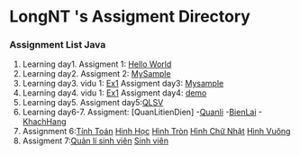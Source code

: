 # LongNT 's Assigment Directory

### Assignment List Java

1. Learning day1.
Assigment 1: [Hello World](https://github.com/FASTTRACKSE/FFSE1703.JavaCore/blob/master/Assignments/Longnt/TesT/src/test.java)
2. Learning day2.
Assigment 2: [MySample](https://github.com/FASTTRACKSE/FFSE1703.JavaCore/blob/master/Assignments/Longnt/Mysample1/src/Tong2So.java)
3. Learning day3.
vidu 1: [Ex1](https://github.com/FASTTRACKSE/FFSE1703.JavaCore/blob/master/Assignments/Longnt/Sampleday3/src/Vidu/Ex1.java)
Assigment day3: [Mysample](https://github.com/FASTTRACKSE/FFSE1703.JavaCore/blob/master/Assignments/Longnt/Sampleday3/src/Vidu/Ex2.java)
4. Learning day4.
vidu 1: [Ex1](https://github.com/FASTTRACKSE/FFSE1703.JavaCore/blob/master/Assignments/Longnt/MenuCuaToi/src/fasttrack/edu/vn/practices/MenuCuatoi.java)
Assigment day4: [demo](https://github.com/FASTTRACKSE/FFSE1703.JavaCore/blob/master/Assignments/Longnt/QuanLiSinhVien/src/fasttrackse/edu/vn/QuanLiSvien.java)
5. Learning day5.
Assigment day5:[QLSV](https://github.com/FASTTRACKSE/FFSE1703.JavaCore/blob/master/Assignments/Longnt/QuanLiSinhVien/src/fasttrackse/edu/vn/QuanLiSvien.java)
6. Learning day6-7.
Assigment:
[QuanLitienDien]
-[Quanli](https://github.com/FASTTRACKSE/FFSE1703.JavaCore/blob/master/Assignments/Longnt/QuanLiTienDien/src/ffse1703/Javacore/oop2/main/QuanLi.java)
-[BienLai](https://github.com/FASTTRACKSE/FFSE1703.JavaCore/blob/master/Assignments/Longnt/QuanLiTienDien/src/ffse1703/Javacore/oop2/model/BienLai.java)
-[KhachHang](https://github.com/FASTTRACKSE/FFSE1703.JavaCore/blob/master/Assignments/Longnt/QuanLiTienDien/src/ffse1703/Javacore/oop2/model/KhachHang.java)
7. Assignment 6:[Tính Toán](https://github.com/FASTTRACKSE/FFSE1703.JavaCore/blob/master/Assignments/Longnt/TinhDienTich/src/ffse1703/Javacore/oop/main/XuliHinhHoc.java)
[Hinh Học](https://github.com/FASTTRACKSE/FFSE1703.JavaCore/blob/master/Assignments/Longnt/TinhDienTich/src/ffse1703/Javacore/oop/model/HinhHoc.java)
[Hình Tròn](https://github.com/FASTTRACKSE/FFSE1703.JavaCore/blob/master/Assignments/Longnt/TinhDienTich/src/ffse1703/Javacore/oop/model/HinhTron.java)
[Hình Chữ Nhật](https://github.com/FASTTRACKSE/FFSE1703.JavaCore/blob/master/Assignments/Longnt/TinhDienTich/src/ffse1703/Javacore/oop/model/HinhChuNhat.java)
[Hình Vuông](https://github.com/FASTTRACKSE/FFSE1703.JavaCore/blob/master/Assignments/Longnt/TinhDienTich/src/ffse1703/Javacore/oop/model/HinhVuong.java)
8. Assigment 7:[Quản lí sinh viên](https://github.com/FASTTRACKSE/FFSE1703.JavaCore/blob/master/Assignments/Longnt/QuanLi/src/fasttrack/edu/vn/QuanLi.java)
[Sinh viên](https://github.com/FASTTRACKSE/FFSE1703.JavaCore/blob/master/Assignments/Longnt/QuanLi/src/fasttrack/edu/vn/SinhVien.java)
